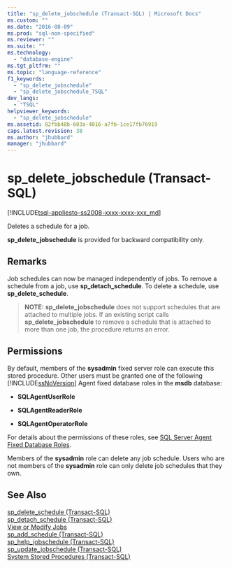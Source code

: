 ```yaml
---
title: "sp_delete_jobschedule (Transact-SQL) | Microsoft Docs"
ms.custom: ""
ms.date: "2016-08-09"
ms.prod: "sql-non-specified"
ms.reviewer: ""
ms.suite: ""
ms.technology: 
  - "database-engine"
ms.tgt_pltfrm: ""
ms.topic: "language-reference"
f1_keywords: 
  - "sp_delete_jobschedule"
  - "sp_delete_jobschedule_TSQL"
dev_langs: 
  - "TSQL"
helpviewer_keywords: 
  - "sp_delete_jobschedule"
ms.assetid: 82fbb48b-603a-4016-a7fb-1ce17fb76919
caps.latest.revision: 38
ms.author: "jhubbard"
manager: "jhubbard"
---
```

# sp_delete_jobschedule (Transact-SQL)
[!INCLUDE[tsql-appliesto-ss2008-xxxx-xxxx-xxx_md](../../../a9retired/includes/tsql-appliesto-ss2008-xxxx-xxxx-xxx-md.md)]

  Deletes a schedule for a job.  
  
 **sp_delete_jobschedule** is provided for backward compatibility only.  
  
  
## Remarks  
 Job schedules can now be managed independently of jobs. To remove a schedule from a job, use **sp_detach_schedule**. To delete a schedule, use **sp_delete_schedule**.  
  
> **NOTE:**  **sp_delete_jobschedule** does not support schedules that are attached to multiple jobs. If an existing script calls **sp_delete_jobschedule** to remove a schedule that is attached to more than one job, the procedure returns an error.  
  
## Permissions  
 By default, members of the **sysadmin** fixed server role can execute this stored procedure. Other users must be granted one of the following [!INCLUDE[ssNoVersion](../../../a9notintoc/includes/ssnoversion-md.md)] Agent fixed database roles in the **msdb** database:  
  
-   **SQLAgentUserRole**  
  
-   **SQLAgentReaderRole**  
  
-   **SQLAgentOperatorRole**  
  
 For details about the permissions of these roles, see [SQL Server Agent Fixed Database Roles](../Topic/SQL%20Server%20Agent%20Fixed%20Database%20Roles.md).  
  
 Members of the **sysadmin** role can delete any job schedule. Users who are not members of the **sysadmin** role can only delete job schedules that they own.  
  
## See Also  
 [sp_delete_schedule &#40;Transact-SQL&#41;](../../../relational-databases/reference/system-stored-procedures/sp-delete-schedule-transact-sql.md)   
 [sp_detach_schedule &#40;Transact-SQL&#41;](../../../relational-databases/reference/system-stored-procedures/sp-detach-schedule-transact-sql.md)   
 [View or Modify Jobs](../Topic/View%20or%20Modify%20Jobs.md)   
 [sp_add_schedule &#40;Transact-SQL&#41;](../../../relational-databases/reference/system-stored-procedures/sp-add-schedule-transact-sql.md)   
 [sp_help_jobschedule &#40;Transact-SQL&#41;](../../../relational-databases/reference/system-stored-procedures/sp-help-jobschedule-transact-sql.md)   
 [sp_update_jobschedule &#40;Transact-SQL&#41;](../../../relational-databases/reference/system-stored-procedures/sp-update-jobschedule-transact-sql.md)   
 [System Stored Procedures &#40;Transact-SQL&#41;](../../../relational-databases/reference/system-stored-procedures/system-stored-procedures-transact-sql.md)  
  
  